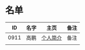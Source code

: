 
# 名单

|  ID    |  名字    |  主页    | 备注     |
| ---- | ---- | ---- | ---- |
| 0911 | 高鹏 |  [个人简介](http://www.baidu.com) |   备注   |
|      |      |      |      |

